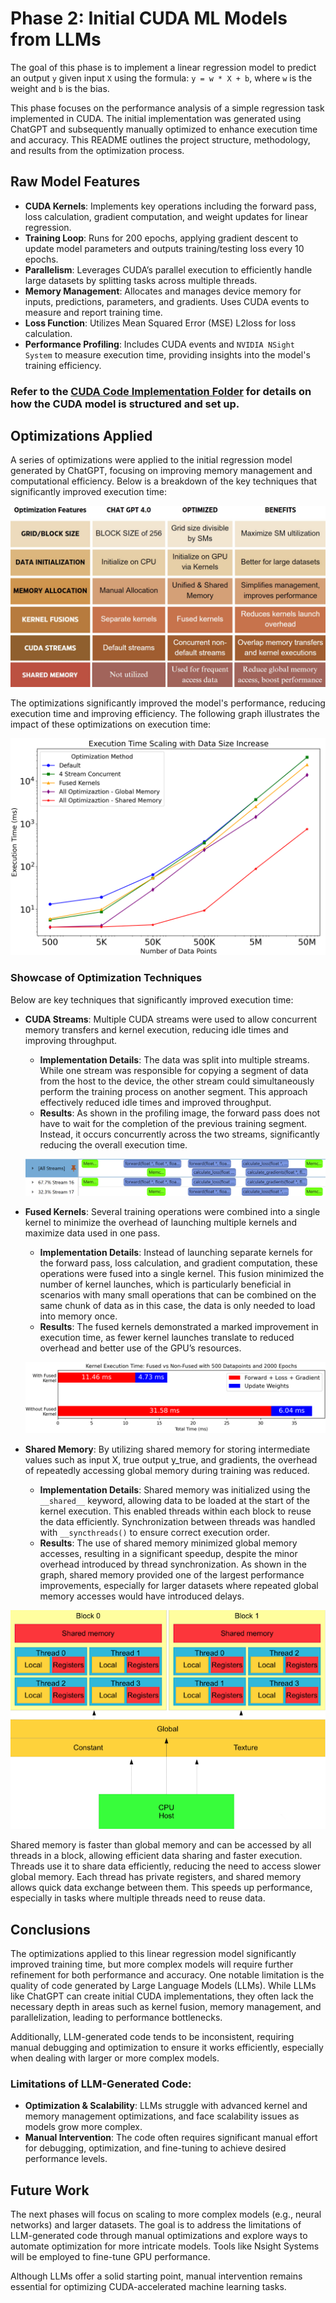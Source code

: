 # Phase 2: Initial CUDA ML Models from LLMs

The goal of this phase is to implement a linear regression model to predict an output `y` given input `X` using the formula: `y = w * X + b`, where `w` is the weight and `b` is the bias.

This phase focuses on the performance analysis of a simple regression task implemented in CUDA. The initial implementation was generated using ChatGPT and subsequently manually optimized to enhance execution time and accuracy. This README outlines the project structure, methodology, and results from the optimization process.

## Raw Model Features

- **CUDA Kernels**: Implements key operations including the forward pass, loss calculation, gradient computation, and weight updates for linear regression.
- **Training Loop**: Runs for 200 epochs, applying gradient descent to update model parameters and outputs training/testing loss every 10 epochs.
- **Parallelism**: Leverages CUDA’s parallel execution to efficiently handle large datasets by splitting tasks across multiple threads.
- **Memory Management**: Allocates and manages device memory for inputs, predictions, parameters, and gradients. Uses CUDA events to measure and report training time.
- **Loss Function**: Utilizes Mean Squared Error (MSE) L2loss for loss calculation.
- **Performance Profiling**: Includes CUDA events and `NVIDIA NSight System` to measure execution time, providing insights into the model's training efficiency.

### Refer to the [CUDA Code Implementation Folder](./cuda_models/) for details on how the CUDA model is structured and set up.

## Optimizations Applied

A series of optimizations were applied to the initial regression model generated by ChatGPT, focusing on improving memory management and computational efficiency. Below is a breakdown of the key techniques that significantly improved execution time:

![Optimization Methods](./images/optimization_methods.png)

The optimizations significantly improved the model's performance, reducing execution time and improving efficiency. The following graph illustrates the impact of these optimizations on execution time:

![Execution Time](./images/execution_time_cuda.png)

### Showcase of Optimization Techniques

Below are key techniques that significantly improved execution time:

- **CUDA Streams**: Multiple CUDA streams were used to allow concurrent memory transfers and kernel execution, reducing idle times and improving throughput.

  - **Implementation Details**: The data was split into multiple streams. While one stream was responsible for copying a segment of data from the host to the device, the other stream could simultaneously perform the training process on another segment. This approach effectively reduced idle times and improved throughput. 
  - **Results**: As shown in the profiling image, the forward pass does not have to wait for the completion of the previous training segment. Instead, it occurs concurrently across the two streams, significantly reducing the overall execution time.

  ![Concurrent streams](./images/concurrent_streams.png)

- **Fused Kernels**: Several training operations were combined into a single kernel to minimize the overhead of launching multiple kernels and maximize data used in one pass.

  - **Implementation Details**: Instead of launching separate kernels for the forward pass, loss calculation, and gradient computation, these operations were fused into a single kernel. This fusion minimized the number of kernel launches, which is particularly beneficial in scenarios with many small operations that can be combined on the same chunk of data as in this case, the data is only needed to load into memory once.
  - **Results**: The fused kernels demonstrated a marked improvement in execution time, as fewer kernel launches translate to reduced overhead and better use of the GPU’s resources.

  ![Fused Kernels](./images/fused_kernel.png)

- **Shared Memory**: By utilizing shared memory for storing intermediate values such as input X, true output y_true, and gradients, the overhead of repeatedly accessing global memory during training was reduced.

  - **Implementation Details**:  Shared memory was initialized using the ```__shared__``` keyword, allowing data to be loaded at the start of the kernel execution. This enabled threads within each block to reuse the data efficiently. Synchronization between threads was handled with ```__syncthreads()``` to ensure correct execution order.
  - **Results**: The use of shared memory minimized global memory accesses, resulting in a significant speedup, despite the minor overhead introduced by thread synchronization. As shown in the graph, shared memory provided one of the largest performance improvements, especially for larger datasets where repeated global memory accesses would have introduced delays.

<p align="center">
  <img src="./images/shared_global_diagram.png" alt="Shared Memory Diagram">
</p>

Shared memory is faster than global memory and can be accessed by all threads in a block, allowing efficient data sharing and faster execution. Threads use it to share data efficiently, reducing the need to access slower global memory. Each thread has private registers, and shared memory allows quick data exchange between them. This speeds up performance, especially in tasks where multiple threads need to reuse data.

## Conclusions

The optimizations applied to this linear regression model significantly improved training time, but more complex models will require further refinement for both performance and accuracy. One notable limitation is the quality of code generated by Large Language Models (LLMs). While LLMs like ChatGPT can create initial CUDA implementations, they often lack the necessary depth in areas such as kernel fusion, memory management, and parallelization, leading to performance bottlenecks.

Additionally, LLM-generated code tends to be inconsistent, requiring manual debugging and optimization to ensure it works efficiently, especially when dealing with larger or more complex models.

### Limitations of LLM-Generated Code:
- **Optimization & Scalability**: LLMs struggle with advanced kernel and memory management optimizations, and face scalability issues as models grow more complex.
- **Manual Intervention**: The code often requires significant manual effort for debugging, optimization, and fine-tuning to achieve desired performance levels.

## Future Work

The next phases will focus on scaling to more complex models (e.g., neural networks) and larger datasets. The goal is to address the limitations of LLM-generated code through manual optimizations and explore ways to automate optimization for more intricate models. Tools like Nsight Systems will be employed to fine-tune GPU performance.

Although LLMs offer a solid starting point, manual intervention remains essential for optimizing CUDA-accelerated machine learning tasks.

